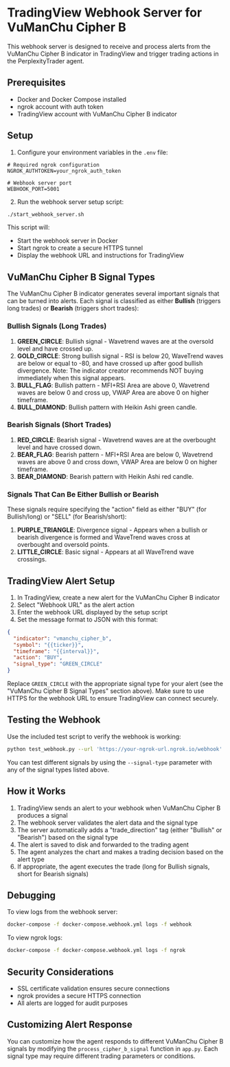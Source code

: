 # TradingView Webhook Server for VuManChu Cipher B

This webhook server is designed to receive and process alerts from the VuManChu Cipher B indicator in TradingView and trigger trading actions in the PerplexityTrader agent.

## Prerequisites

- Docker and Docker Compose installed
- ngrok account with auth token
- TradingView account with VuManChu Cipher B indicator

## Setup

1. Configure your environment variables in the `.env` file:

```
# Required ngrok configuration
NGROK_AUTHTOKEN=your_ngrok_auth_token

# Webhook server port
WEBHOOK_PORT=5001
```

2. Run the webhook server setup script:

```bash
./start_webhook_server.sh
```

This script will:
- Start the webhook server in Docker
- Start ngrok to create a secure HTTPS tunnel
- Display the webhook URL and instructions for TradingView

## VuManChu Cipher B Signal Types

The VuManChu Cipher B indicator generates several important signals that can be turned into alerts. Each signal is classified as either **Bullish** (triggers long trades) or **Bearish** (triggers short trades):

### Bullish Signals (Long Trades)

1. **GREEN_CIRCLE**: Bullish signal - Wavetrend waves are at the oversold level and have crossed up.
2. **GOLD_CIRCLE**: Strong bullish signal - RSI is below 20, WaveTrend waves are below or equal to -80, and have crossed up after good bullish divergence. Note: The indicator creator recommends NOT buying immediately when this signal appears.
3. **BULL_FLAG**: Bullish pattern - MFI+RSI Area are above 0, Wavetrend waves are below 0 and cross up, VWAP Area are above 0 on higher timeframe.
4. **BULL_DIAMOND**: Bullish pattern with Heikin Ashi green candle.

### Bearish Signals (Short Trades)

1. **RED_CIRCLE**: Bearish signal - Wavetrend waves are at the overbought level and have crossed down.
2. **BEAR_FLAG**: Bearish pattern - MFI+RSI Area are below 0, Wavetrend waves are above 0 and cross down, VWAP Area are below 0 on higher timeframe.
3. **BEAR_DIAMOND**: Bearish pattern with Heikin Ashi red candle.

### Signals That Can Be Either Bullish or Bearish

These signals require specifying the "action" field as either "BUY" (for Bullish/long) or "SELL" (for Bearish/short):

1. **PURPLE_TRIANGLE**: Divergence signal - Appears when a bullish or bearish divergence is formed and WaveTrend waves cross at overbought and oversold points.
2. **LITTLE_CIRCLE**: Basic signal - Appears at all WaveTrend wave crossings.

## TradingView Alert Setup

1. In TradingView, create a new alert for the VuManChu Cipher B indicator
2. Select "Webhook URL" as the alert action
3. Enter the webhook URL displayed by the setup script
4. Set the message format to JSON with this format:

```json
{
  "indicator": "vmanchu_cipher_b",
  "symbol": "{{ticker}}",
  "timeframe": "{{interval}}",
  "action": "BUY",
  "signal_type": "GREEN_CIRCLE"
}
```

Replace `GREEN_CIRCLE` with the appropriate signal type for your alert (see the "VuManChu Cipher B Signal Types" section above). Make sure to use HTTPS for the webhook URL to ensure TradingView can connect securely.

## Testing the Webhook

Use the included test script to verify the webhook is working:

```bash
python test_webhook.py --url 'https://your-ngrok-url.ngrok.io/webhook' --action BUY --symbol SUI/USD --signal-type GREEN_CIRCLE
```

You can test different signals by using the `--signal-type` parameter with any of the signal types listed above.

## How it Works

1. TradingView sends an alert to your webhook when VuManChu Cipher B produces a signal
2. The webhook server validates the alert data and the signal type
3. The server automatically adds a "trade_direction" tag (either "Bullish" or "Bearish") based on the signal type
4. The alert is saved to disk and forwarded to the trading agent
5. The agent analyzes the chart and makes a trading decision based on the alert type
6. If appropriate, the agent executes the trade (long for Bullish signals, short for Bearish signals)

## Debugging

To view logs from the webhook server:

```bash
docker-compose -f docker-compose.webhook.yml logs -f webhook
```

To view ngrok logs:

```bash
docker-compose -f docker-compose.webhook.yml logs -f ngrok
```

## Security Considerations

- SSL certificate validation ensures secure connections
- ngrok provides a secure HTTPS connection
- All alerts are logged for audit purposes

## Customizing Alert Response

You can customize how the agent responds to different VuManChu Cipher B signals by modifying the `process_cipher_b_signal` function in `app.py`. Each signal type may require different trading parameters or conditions. 